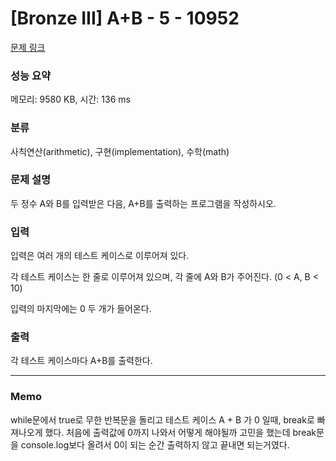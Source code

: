# [Bronze III] A+B - 5 - 10952 

[문제 링크](https://www.acmicpc.net/problem/10952) 

### 성능 요약

메모리: 9580 KB, 시간: 136 ms

### 분류

사칙연산(arithmetic), 구현(implementation), 수학(math)

### 문제 설명

<p>두 정수 A와 B를 입력받은 다음, A+B를 출력하는 프로그램을 작성하시오.</p>

### 입력 

 <p>입력은 여러 개의 테스트 케이스로 이루어져 있다.</p>

<p>각 테스트 케이스는 한 줄로 이루어져 있으며, 각 줄에 A와 B가 주어진다. (0 < A, B < 10)</p>

<p>입력의 마지막에는 0 두 개가 들어온다.</p>

### 출력 

 <p>각 테스트 케이스마다 A+B를 출력한다.</p>

---

### Memo

while문에서 true로 무한 반복문을 돌리고 테스트 케이스 A + B 가 0 일때, break로 빠져나오게 했다. 처음에 출력값에 0까지 나와서 어떻게 해야될까 고민을 했는데 break문을 console.log보다 올려서 0이 되는 순간 출력하지 않고 끝내면 되는거였다.
